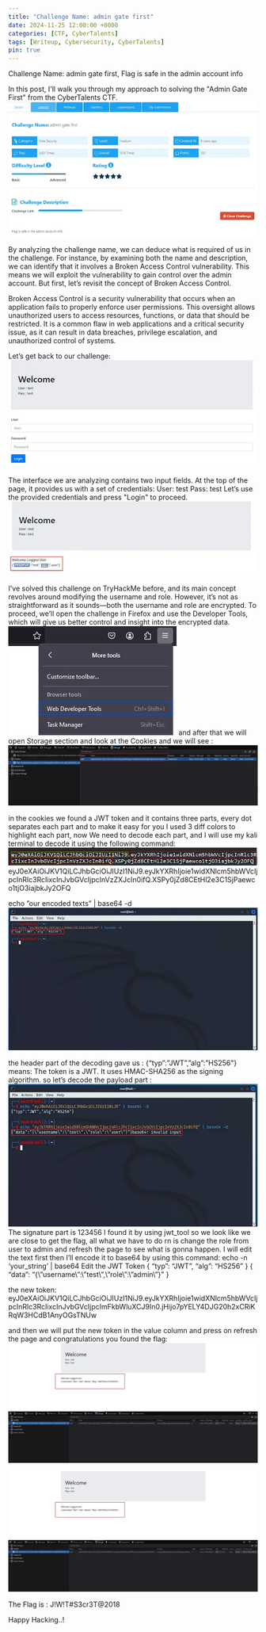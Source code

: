 ```yaml
---
title: "Challenge Name: admin gate first"
date: 2024-11-25 12:00:00 +0000
categories: [CTF, CyberTalents]
tags: [Writeup, Cybersecurity, CyberTalents]
pin: true
---
```


Challenge Name: admin gate first,
Flag is safe in the admin account info

In this post, I'll walk you through my approach to solving the "Admin Gate First" from the CyberTalents CTF.
![Screenshot](/assets/img/image.png)

By analyzing the challenge name, we can deduce what is required of us in the challenge. For instance, by examining both the name and description, we can identify that it involves a Broken Access Control vulnerability. This means we will exploit the vulnerability to gain control over the admin account. But first, let’s revisit the concept of Broken Access Control.

Broken Access Control is a security vulnerability that occurs when an application fails to properly enforce user permissions. This oversight allows unauthorized users to access resources, functions, or data that should be restricted. It is a common flaw in web applications and a critical security issue, as it can result in data breaches, privilege escalation, and unauthorized control of systems.

Let’s get back to our challenge:
![Screenshot](/assets/img/image-1.png)


The interface we are analyzing contains two input fields. At the top of the page, it provides us with a set of credentials:
User: test
Pass: test
Let’s use the provided credentials and press "Login" to proceed.
![Screenshot](/assets/img/image-2.png)

I’ve solved this challenge on TryHackMe before, and its main concept revolves around modifying the username and role. However, it’s not as straightforward as it sounds—both the username and role are encrypted. To proceed, we’ll open the challenge in Firefox and use the Developer Tools, which will give us better control and insight into the encrypted data.
![Screenshot](/assets/img/image-3.png)
and after that we will open Storage section and look at the Cookies and we will see :
![Screenshot](/assets/img/image-4.png)

in the cookies we found a JWT token and it contains three parts, every dot separates each part and to make it easy for you I used 3 diff colors to highlight each part, now We need to decode each part, and I will use my kali terminal to decode it using the following command:
![Screenshot](/assets/img/image-5.png)
eyJ0eXAiOiJKV1QiLCJhbGciOiJIUzI1NiJ9.eyJkYXRhIjoie1widXNlcm5hbWVcIjpcInRlc3RcIixcInJvbGVcIjpcInVzZXJcIn0ifQ.XSPy0jZd8CEtHl2e3C1SjPaewco1tjO3iajbkJy2OFQ

echo ”our encoded texts” | base64 -d
![Screenshot](/assets/img/image-6.png)

the header part of the decoding gave us :
{“typ”:”JWT”,”alg”:”HS256"}
means:
The token is a JWT.
It uses HMAC-SHA256 as the signing algorithm.
so let’s decode the payload part :
![Screenshot](/assets/img/image-7.png)
The signature part is 123456 I found it by using jwt_tool
so we look like we are close to get the flag, all what we have to do rn is change the role from user to admin and refresh the page to see what is gonna happen.
I will edit the text first then I’ll encode it to base64 by using this command:
echo -n ‘your_string’ | base64
Edit the JWT Token
{
“typ”: “JWT”,
“alg”: “HS256”
}
{
“data”: “{\”username\”:\”test\”,\”role\”:\”admin\”}”
}

the new token:
eyJ0eXAiOiJKV1QiLCJhbGciOiJIUzI1NiJ9.eyJkYXRhIjoie1widXNlcm5hbWVcIjpcInRlc3RcIixcInJvbGVcIjpcImFkbWluXCJ9In0.jHijo7pYELY4DJG20h2xCRiKRqW3HCdB1AnyOGsTNUw

and then we will put the new token in the value column and press on refresh the page and congratulations you found the flag:
![Screenshot](/assets/img/image-8.png)

![Screenshot](/assets/img/image-9.png)

The Flag is : J!W!T#S3cr3T@2018

Happy Hacking..!

